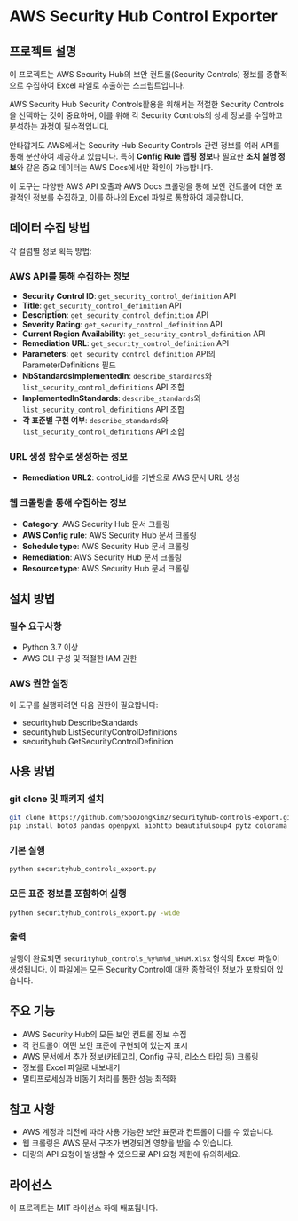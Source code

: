 # AWS Security Hub Control Exporter

## 프로젝트 설명

이 프로젝트는 AWS Security Hub의 보안 컨트롤(Security Controls) 정보를 종합적으로 수집하여 Excel 파일로 추출하는 스크립트입니다.

AWS Security Hub Security Controls활용을 위해서는 적절한 Security Controls을 선택하는 것이 중요하며,
이를 위해 각 Security Controls의 상세 정보를 수집하고 분석하는 과정이 필수적입니다.

안타깝게도 AWS에서는 Security Hub Security Controls 관련 정보를 여러 API를 통해 분산하여 제공하고 있습니다.
특히 **Config Rule 맵핑 정보**나 필요한 **조치 설명 정보**와 같은 중요 데이터는 AWS Docs에서만 확인이 가능합니다.

이 도구는 다양한 AWS API 호출과 AWS Docs 크롤링을 통해 보안 컨트롤에 대한 포괄적인 정보를 수집하고, 이를 하나의 Excel 파일로 통합하여 제공합니다.

## 데이터 수집 방법

각 컬럼별 정보 획득 방법:

### AWS API를 통해 수집하는 정보
- **Security Control ID**: `get_security_control_definition` API
- **Title**: `get_security_control_definition` API
- **Description**: `get_security_control_definition` API
- **Severity Rating**: `get_security_control_definition` API
- **Current Region Availability**: `get_security_control_definition` API
- **Remediation URL**: `get_security_control_definition` API
- **Parameters**: `get_security_control_definition` API의 ParameterDefinitions 필드
- **NbStandardsImplementedIn**: `describe_standards`와 `list_security_control_definitions` API 조합
- **ImplementedInStandards**: `describe_standards`와 `list_security_control_definitions` API 조합
- **각 표준별 구현 여부**: `describe_standards`와 `list_security_control_definitions` API 조합

### URL 생성 함수로 생성하는 정보
- **Remediation URL2**: control_id를 기반으로 AWS 문서 URL 생성

### 웹 크롤링을 통해 수집하는 정보
- **Category**: AWS Security Hub 문서 크롤링
- **AWS Config rule**: AWS Security Hub 문서 크롤링
- **Schedule type**: AWS Security Hub 문서 크롤링
- **Remediation**: AWS Security Hub 문서 크롤링
- **Resource type**: AWS Security Hub 문서 크롤링

## 설치 방법

### 필수 요구사항
- Python 3.7 이상
- AWS CLI 구성 및 적절한 IAM 권한

### AWS 권한 설정
이 도구를 실행하려면 다음 권한이 필요합니다:
- securityhub:DescribeStandards
- securityhub:ListSecurityControlDefinitions
- securityhub:GetSecurityControlDefinition

## 사용 방법

### git clone 및 패키지 설치
```bash
git clone https://github.com/SooJongKim2/securityhub-controls-export.git
pip install boto3 pandas openpyxl aiohttp beautifulsoup4 pytz colorama tqdm
```

### 기본 실행
```bash
python securityhub_controls_export.py
```

### 모든 표준 정보를 포함하여 실행
```bash
python securityhub_controls_export.py -wide
```

### 출력
실행이 완료되면 `securityhub_controls_%y%m%d_%H%M.xlsx` 형식의 Excel 파일이 생성됩니다. 이 파일에는 모든 Security Control에 대한 종합적인 정보가 포함되어 있습니다.

## 주요 기능
- AWS Security Hub의 모든 보안 컨트롤 정보 수집
- 각 컨트롤이 어떤 보안 표준에 구현되어 있는지 표시
- AWS 문서에서 추가 정보(카테고리, Config 규칙, 리소스 타입 등) 크롤링
- 정보를 Excel 파일로 내보내기
- 멀티프로세싱과 비동기 처리를 통한 성능 최적화

## 참고 사항
- AWS 계정과 리전에 따라 사용 가능한 보안 표준과 컨트롤이 다를 수 있습니다.
- 웹 크롤링은 AWS 문서 구조가 변경되면 영향을 받을 수 있습니다.
- 대량의 API 요청이 발생할 수 있으므로 API 요청 제한에 유의하세요.

## 라이선스
이 프로젝트는 MIT 라이선스 하에 배포됩니다.